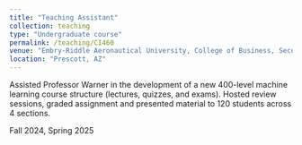 ```yaml
---
title: "Teaching Assistant"
collection: teaching
type: "Undergraduate course"
permalink: /teaching/CI460
venue: "Embry-Riddle Aeronautical University, College of Business, Security & Intelligence"
location: "Prescott, AZ"
---
```


Assisted Professor Warner in the development of a new 400-level machine learning course structure (lectures, quizzes, and exams). Hosted review sessions, graded assignment and presented material to 120 students across 4 sections.

Fall 2024, Spring 2025
